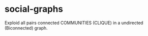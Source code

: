 # social-graphs
Exploid all pairs connected COMMUNITIES  (CLIQUE) in a undirected (Biconnected) graph.
